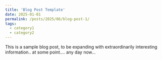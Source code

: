 ```yaml
---
title: 'Blog Post Template'
date: 2025-01-01
permalink: /posts/2025/06/blog-post-1/
tags:
  - category1
  - category2
---
```


This is a sample blog post, to be expanding with extraordinarily interesting information.. at some point.... any day now...
